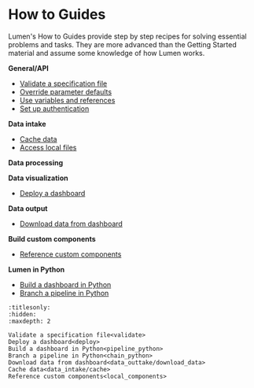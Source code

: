 # How to Guides


Lumen's How to Guides provide step by step recipes for solving essential problems and tasks. They are more advanced than the Getting Started material and assume some knowledge of how Lumen works.

**General/API**
* [Validate a specification file](validate)
* [Override parameter defaults]()
* [Use variables and references]()
* [Set up authentication]()

**Data intake**
* [Cache data](data_intake/cache)
* [Access local files]()

**Data processing**

**Data visualization**
* [Deploy a dashboard](deploy)

**Data output**
* [Download data from dashboard](data_outtake/download_data)

**Build custom components**
* [Reference custom components](local_components)

**Lumen in Python**
* [Build a dashboard in Python](pipeline_python)
* [Branch a pipeline in Python](chain_python)


```{toctree}
:titlesonly:
:hidden:
:maxdepth: 2

Validate a specification file<validate>
Deploy a dashboard<deploy>
Build a dashboard in Python<pipeline_python>
Branch a pipeline in Python<chain_python>
Download data from dashboard<data_outtake/download_data>
Cache data<data_intake/cache>
Reference custom components<local_components>
```
